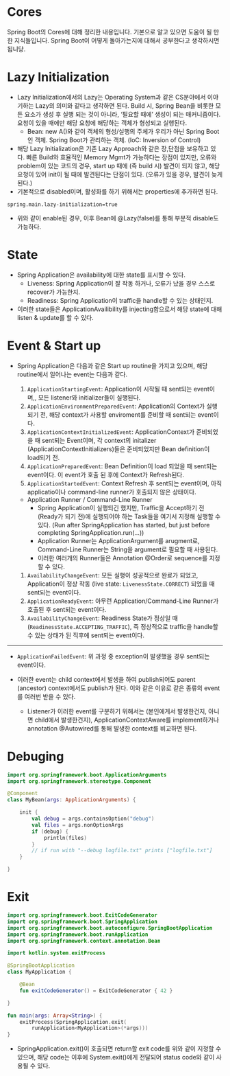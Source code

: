 # Cores

Spring Boot의 Cores에 대해 정리한 내용입니다. 기본으로 알고 있으면 도움이 될 만한 지식들입니다. Spring Boot이 어떻게 돌아가는지에 대해서 공부한다고 생각하시면 됩니당.

# Lazy Initialization

- Lazy Initialization에서의 Lazy는 Operating System과 같은 CS분야에서 이야기하는 Lazy의 의미와 같다고 생각하면 된다. Build 시, Spring Bean을 비롯한 모든 요소가 생성 후 실행 되는 것이 아니라, ‘필요할 때에’ 생성이 되는 매커니즘이다. 요청이 있을 때에만 해당 요청에 해당하는 객체가 형성되고 실행된다.
    - Bean: new A()와 같이 객체의 형성/실행의 주체가 우리가 아닌 Spring Boot인 객체. Spring Boot가 관리하는 객체. (IoC: Inversion of Control)
- 해당 Lazy Initialization은 기존 Lazy Approach와 같은 장,단점을 보유하고 있다. 빠른 Build와 효율적인 Memory Mgmt가 가능하다는 장점이 있지만, 오류와 problem이 있는 코드의 경우, start up 때에  (즉 build 시) 발견이 되지 않고, 해당 요청이 있어 init이 될 때에 발견된다는 단점이 있다. (오류가 있을 경우, 발견이 늦게 된다.)
- 기본적으로 disabled이며, 활성화를 하기 위해서는 properties에 추가하면 된다.

```
spring.main.lazy-initialization=true
```

- 위와 같이 enable된 경우, 이후 Bean에 @Lazy(false)를 통해 부분적 disable도 가능하다.

# State

- Spring Application은 availability에 대한 state를 표시할 수 있다.
    - Liveness: Spring Application이 잘 작동 하거나, 오류가 났을 경우 스스로 recover가 가능한지.
    - Readiness: Spring Application이 traffic을 handle할 수 있는 상태인지.
- 이러한 state들은 ApplicationAvailibility를 injecting함으로서 해당 state에 대해 listen & update를 할 수 있다.

# Event & Start up

- Spring Application은 다음과 같은 Start up routine을 가지고 있으며, 해당 routine에서 일어나는 event는 다음과 같다.
    1. `ApplicationStartingEvent`: Application이 시작될 때 sent되는 event이며,, 모든 listener와 initializer들이 실행된다.
    2. `ApplicationEnvironmentPreparedEvent`: Application의 Context가 실행 되기 전, 해당 context가 사용할 enviroment를 준비할 때 sent되는 event이다.
    3. `ApplicationContextInitializedEvent`: ApplicationContext가 준비되었을 때 sent되는 Event이며, 각 context의 initalizer (ApplicationContextInitializers)들은 준비되었지만 Bean definition이 load되기 전.
    4. `ApplicationPreparedEvent`: Bean Definition이 load 되었을 때 sent되는 event이다. 이 event가 호출 된 후에 Context가 Refresh된다.
    5. `ApplicationStartedEvent`: Context Refresh 후 sent되는 event이며, 아직 applicatio이나 command-line runner가 호출되지 않은 상태이다. 
    - Application Runner / Command-Line Runner
        - Spring Application이 실행되긴 했지만, Traffic을 Accept하기 전 (Ready가 되기 전)에 실행되어야 하는 Task들을 여기서 지정해 실행할 수 있다. (Run after SpringApplication has started, but just before completing SpringApplication.run(…))
        - Application Runner는 ApplicationArgument를 arugment로, Command-Line Runner는 String을 argument로 필요할 때 사용된다.
        - 이러한 여러개의 Runner들은 Annotation @Order로 sequence를 지정할 수 있다.
        
    1. `AvailabilityChangeEvent`: 모든 실행이 성공적으로 완료가 되었고, Application이 정상 작동 (live state: `LivenessState.CORRECT`) 되었을 때 sent되는 event이다.
    2. `ApplicationReadyEvent`: 아무런 Application/Command-Line Runner가 호출된 후 sent되는 event이다.
    3. `AvailabilityChangeEvent`: Readiness State가 정상일 때 (`ReadinessState.ACCEPTING_TRAFFIC`), 즉 정상적으로 traffic을 handle할 수 있는 상태가 된 직후에 sent되는 event이다.

---

- `ApplicationFailedEvent`: 위 과정 중 exception이 발생했을 경우 sent되는 event이다.

- 이러한 event는 child context에서 발생을 하여 publish되어도 parent (ancestor) context에서도 publish가 된다. 이와 같은 이유로 같은 종류의 event를 여러번 받을 수 있다.
    - Listener가 이러한 event를 구분하기 위해서는 (본인에게서 발생한건지, 아니면 child에서 발생한건지), ApplicationContextAware를 implement하거나 annotation @Autowired를 통해 발생한 context를 비교하면 된다.

# Debuging

```kotlin
import org.springframework.boot.ApplicationArguments
import org.springframework.stereotype.Component

@Component
class MyBean(args: ApplicationArguments) {

    init {
        val debug = args.containsOption("debug")
        val files = args.nonOptionArgs
        if (debug) {
            println(files)
        }
        // if run with "--debug logfile.txt" prints ["logfile.txt"]
    }

}
```

# Exit

```kotlin
import org.springframework.boot.ExitCodeGenerator
import org.springframework.boot.SpringApplication
import org.springframework.boot.autoconfigure.SpringBootApplication
import org.springframework.boot.runApplication
import org.springframework.context.annotation.Bean

import kotlin.system.exitProcess

@SpringBootApplication
class MyApplication {

    @Bean
    fun exitCodeGenerator() = ExitCodeGenerator { 42 }

}

fun main(args: Array<String>) {
    exitProcess(SpringApplication.exit(
        runApplication<MyApplication>(*args)))
}
```

- SpringApplication.exit()이 호출되면 return할 exit code를 위와 같이 지정할 수 있으며, 해당 code는 이후에 System.exit()에게 전달되어 status code와 같이 사용될 수 있다.